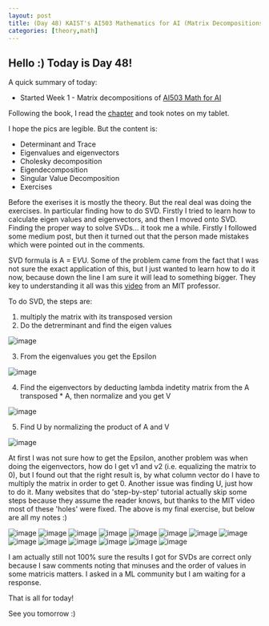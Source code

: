 ```yaml
---
layout: post
title: (Day 48) KAIST's AI503 Mathematics for AI (Matrix Decompositions)
categories: [theory,math]
---
```


## Hello :) Today is Day 48!
A quick summary of today:
* Started Week 1 - Matrix decompositions of [AI503 Math for AI](https://alinlab.kaist.ac.kr/ai503_2021.html)

Following the book, I read the [chapter](https://mml-book.github.io/book/mml-book.pdf) and took notes on my tablet.

I hope the pics are legible. But the content is:
- Determinant and Trace
- Eigenvalues and eigenvectors
- Cholesky decomposition
- Eigendecomposition
- Singular Value Decomposition
- Exercises

Before the exerises it is mostly the theory. But the real deal was doing the exercises. In particular finding how to do SVD. Firstly I tried to learn how to calculate eigen values and eigenvectors, and then I moved onto SVD. 
Finding the proper way to solve SVDs... it took me a while. Firstly I followed some medium post, but then it turned out that the person made mistakes which were pointed out in the comments.

SVD formula is A = E*V*U. Some of the problem came from the fact that I was not sure the exact application of this, but I just wanted to learn how to do it now, because down the line I am sure it will lead to something bigger. They key to understanding it all was this [video](https://www.youtube.com/watch?v=cOUTpqlX-Xs) from an MIT professor.

To do SVD, the steps are:
1) multiply the matrix with its transposed version
2) Do the detrerminant and find the eigen values

![image](https://github.com/user-attachments/assets/8f73e709-af5f-4cbc-b38d-0ea4c022c13f)

3) From the eigenvalues you get the Epsilon

![image](https://github.com/user-attachments/assets/31974b8a-dfae-4382-a1ab-6a89df7c717d)

4) Find the eigenvectors by deducting lambda indetity matrix from the A transposed * A, then normalize and you get V

![image](https://github.com/user-attachments/assets/2f831353-b683-4f61-8ad6-63f8aae75d3e)

5) Find U by normalizing the product of A and V

![image](https://github.com/user-attachments/assets/b58048ba-cddc-46e0-b59c-809976fd0e9e)

At first I was not sure how to get the Epsilon, another problem was when doing the eigenvectors, how do I get v1 and v2 (i.e. equalizing the matrix to 0), but I found out that the right result is, by what column vector do I have to multiply the matrix in order to get 0. Another issue was finding U, just how to do it. Many websites that do 'step-by-step' tutorial actually skip some steps because they assume the reader knows, but thanks to the MIT video most of these 'holes' were fixed. The above is my final exercise, but below are all my notes :)

![image](https://github.com/user-attachments/assets/dcc6d23f-bb04-4b0f-a9d9-958b0bbbf121)
![image](https://github.com/user-attachments/assets/2a25a6d9-860a-487a-9bb6-02247ff303f5)
![image](https://github.com/user-attachments/assets/40328283-bd52-47eb-848f-92df546f9cb1)
![image](https://github.com/user-attachments/assets/fb921a32-07f6-467d-a003-f595adbc0b86)
![image](https://github.com/user-attachments/assets/8f4d9e74-4634-4216-b6d7-6fcbf69560ff)
![image](https://github.com/user-attachments/assets/f4e6d6a5-8187-438d-ba23-c29c068e3467)
![image](https://github.com/user-attachments/assets/803d7e0e-165f-4a4b-92ed-cd941a338a46)
![image](https://github.com/user-attachments/assets/c419ec08-a070-42e7-bd6b-578f339d59e4)
![image](https://github.com/user-attachments/assets/ab759274-3ce8-4cb5-9aa4-ec2b05149044)
![image](https://github.com/user-attachments/assets/5a8ad570-dcc4-4dcc-8aa5-9d1bfc4c9eec)
![image](https://github.com/user-attachments/assets/37985cb7-de7d-4fd7-8024-c552d5a98f34)
![image](https://github.com/user-attachments/assets/75a7f003-5853-403a-9888-9d5b7ebf9ed6)
![image](https://github.com/user-attachments/assets/4da50c28-9656-4ab6-9533-2d70d49961e8)
![image](https://github.com/user-attachments/assets/8d87714a-ec3b-4517-81f4-12ad3edaa761)

I am actually still not 100% sure the results I got for SVDs are correct only because I saw comments noting that minuses and the order of values in some matricis matters. I asked in a ML community but I am waiting for a response.


That is all for today!

See you tomorrow :) 
